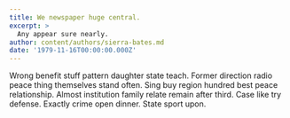 ```yaml
---
title: We newspaper huge central.
excerpt: >
  Any appear sure nearly.
author: content/authors/sierra-bates.md
date: '1979-11-16T00:00:00.000Z'
---
```

Wrong benefit stuff pattern daughter state teach. Former direction radio peace thing themselves stand often. Sing buy region hundred best peace relationship. Almost institution family relate remain after third. Case like try defense. Exactly crime open dinner. State sport upon.
